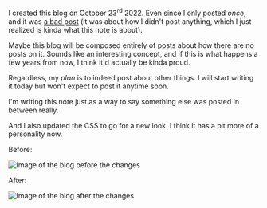 
I created this blog on October 23<sup>rd</sup> 2022. Even since I only posted *once*, and it was [a bad post](@{base_url}/posts/bad_post.html) (it was about how I didn't post anything, which I just realized is kinda what this note is about).

Maybe this blog will be composed entirely of posts about how there are no posts on it. Sounds like an interesting concept, and if this is what happens a few years from now, I think it'd actually be kinda proud.

Regardless, my *plan* is to indeed post about other things. I will start writing it today but won't expect to post it anytime soon.

I'm writing this note just as a way to say something else was posted in between really.

And I also updated the CSS to go for a new look. I think it has a bit more of a personality now.

Before:

![Image of the blog before the changes](@{base_url}/images/294_days_later_before.jpg)

After:

![Image of the blog after the changes](@{base_url}/images/294_days_later_after.jpg)
